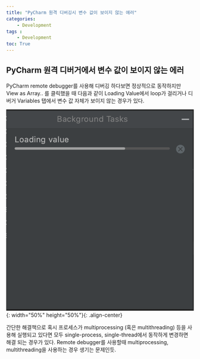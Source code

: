 ```yaml
---
title: "PyCharm 원격 디버깅시 변수 값이 보이지 않는 에러"
categories:
    - Development
tags :
    - Development
toc: True
---
```

## PyCharm 원격 디버거에서 변수 값이 보이지 않는 에러
PyCharm remote debugger를 사용해 디버깅 하다보면 정상적으로 동작하지만 View as Array.. 를 클릭했을 때 다음과 같이 Loading Value에서 loop가 걸리거나 디버거 Variables 탭에서 변수 값 자체가 보이지 않는 경우가 있다.

![디버거 에러](/images/misc/pycharm_remote_debugger_loop.png){: width="50%" height="50%"}{: .align-center}

간단한 해결책으로 혹시 프로세스가 multiprocessing (혹은 multithreading) 등을 사용해 실행되고 있다면 모두 single-process, single-thread에서 동작하게 변경하면 해결 되는 경우가 있다. Remote debugger를 사용할때 multiprocessing, multithreading을 사용하는 경우 생기는 문제인듯.